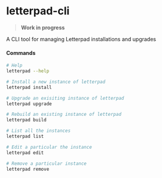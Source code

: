 # letterpad-cli

> **Work in progress**

A CLI tool for managing Letterpad installations and upgrades

#### Commands

```sh
# Help
letterpad --help

# Install a new instance of letterpad
letterpad install

# Upgrade an exisiting instance of letterpad
letterpad upgrade

# Rebuild an existing instance of letterpad
letterpad build

# List all the instances
letterpad list

# Edit a particular the instance
letterpad edit

# Remove a particular instance
letterpad remove

```
